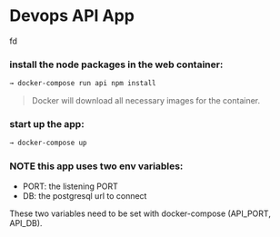 # Devops API App

fd
### install the node packages in the web container:
```sh
→ docker-compose run api npm install
```
> Docker will download all necessary images for the container.

### start up the app:
```sh
→ docker-compose up
```

###  NOTE this app uses two env variables:

- PORT: the listening PORT
- DB: the postgresql url to connect

These two variables need to be set with docker-compose (API_PORT, API_DB).
